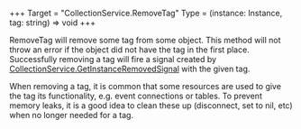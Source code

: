 +++
Target = "CollectionService.RemoveTag"
Type = (instance: Instance, tag: string) => void
+++

RemoveTag will remove some tag from some object. This method will not throw an error if the object did not have the tag in the first place. Successfully removing a tag will fire a signal created by [CollectionService.GetInstanceRemovedSignal](https://developer.roblox.com/api-reference/function/CollectionService/GetInstanceRemovedSignal) with the given tag.When removing a tag, it is common that some resources are used to give the tag its functionality, e.g. event connections or tables. To prevent memory leaks, it is a good idea to clean these up (disconnect, set to nil, etc) when no longer needed for a tag.